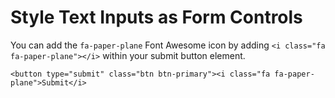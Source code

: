 # Style Text Inputs as Form Controls
You can add the `fa-paper-plane` Font Awesome icon by adding `<i class="fa fa-paper-plane"></i>` within your submit button element.

`<button type="submit" class="btn btn-primary"><i class="fa fa-paper-plane">Submit</i>`
